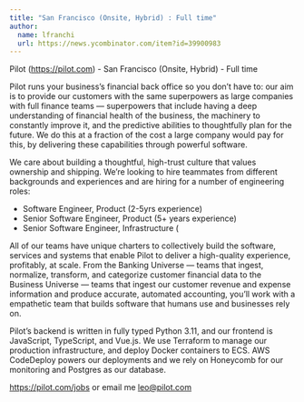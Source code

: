 ```yaml
---
title: "San Francisco (Onsite, Hybrid) : Full time"
author:
  name: lfranchi
  url: https://news.ycombinator.com/item?id=39900983
---
```

Pilot (<a href="https:&#x2F;&#x2F;pilot.com" rel="nofollow">https:&#x2F;&#x2F;pilot.com</a>) - San Francisco (Onsite, Hybrid) - Full time

Pilot runs your business’s financial back office so you don’t have to: our aim is to provide our customers with the same superpowers as large companies with full finance teams — superpowers that include having a deep understanding of financial health of the business, the machinery to constantly improve it, and the predictive abilities to thoughtfully plan for the future. We do this at a fraction of the cost a large company would pay for this, by delivering these capabilities through powerful software.

We care about building a thoughtful, high-trust culture that values ownership and shipping. We’re looking to hire teammates from different backgrounds and experiences and are hiring for a number of engineering roles:

* Software Engineer, Product (2-5yrs experience)
* Senior Software Engineer, Product (5+ years experience)
* Senior Software Engineer, Infrastructure (

All of our teams have unique charters to collectively build the software, services and systems that enable Pilot to deliver a high-quality experience, profitably, at scale. From the Banking Universe — teams that ingest, normalize, transform, and categorize customer financial data to the Business Universe — teams that ingest our customer revenue and expense information and produce accurate, automated accounting, you’ll work with a empathetic team that builds software that humans use and businesses rely on.

Pilot’s backend is written in fully typed Python 3.11, and our frontend is JavaScript, TypeScript, and Vue.js. We use Terraform to manage our production infrastructure, and deploy Docker containers to ECS. AWS CodeDeploy powers our deployments and we rely on Honeycomb for our monitoring and Postgres as our database.

<a href="https:&#x2F;&#x2F;pilot.com&#x2F;jobs" rel="nofollow">https:&#x2F;&#x2F;pilot.com&#x2F;jobs</a> or email me leo@pilot.com
